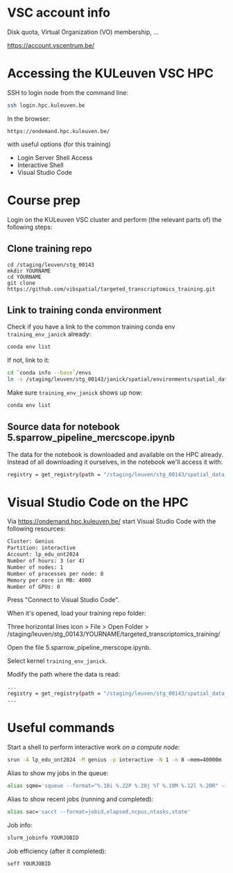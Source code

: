 # VSC account info

Disk quota, Virtual Organization (VO) membership, ...

https://account.vscentrum.be/

# Accessing the KULeuven VSC HPC

SSH to login node from the command line:

```bash
ssh login.hpc.kuleuven.be
```

In the browser:
```
https://ondemand.hpc.kuleuven.be/
```

with useful options (for this training)

- Login Server Shell Access
- Interactive Shell
- Visual Studio Code

# Course prep

Login on the KULeuven VSC cluster and perform (the relevant parts of) the following steps:

## Clone training repo

```
cd /staging/leuven/stg_00143
mkdir YOURNAME
cd YOURNAME
git clone https://github.com/vibspatial/targeted_transcriptomics_training.git
```

## Link to training conda environment

Check if you have a link to the common training conda env `training_env_janick` already:

```bash
conda env list
```

If not, link to it:

```bash
cd `conda info --base`/envs
ln -s /staging/leuven/stg_00143/janick/spatial/environments/spatial_data_training_env training_env_janick
```

Make sure `training_env_janick` shows up now:

```bash
conda env list
```

## Source data for notebook 5.sparrow_pipeline_mercscope.ipynb

The data for the notebook is downloaded and available on the HPC already. Instead of all downloading it ourselves, in the notebook we'll access it with:

```bash
registry = get_registry(path = "/staging/leuven/stg_00143/spatial_data_training/merscope")
```

# Visual Studio Code on the HPC

Via https://ondemand.hpc.kuleuven.be/ start Visual Studio Code with the following resources:

```txt
Cluster: Genius
Partition: interactive
Account: lp_edu_ont2024
Number of hours: 3 (or 4)
Number of nodes: 1
Number of processes per node: 8
Memory per core in MB: 4000
Number of GPUs: 0
```

Press "Connect to Visual Studio Code".

When it's opened, load your training repo folder:

Three horizontal lines icon > File > Open Folder > /staging/leuven/stg_00143/YOURNAME/targeted_transcriptomics_training/

Open the file 5.sparrow_pipeline_merscope.ipynb.

Select kernel `training_env_janick`.

Modify the path where the data is read:

```bash
...
registry = get_registry(path = "/staging/leuven/stg_00143/spatial_data_training/merscope")
...
```

# Useful commands

Start a shell to perform interactive work *on a compute node*:

```bash
srun -A lp_edu_ont2024 -M genius -p interactive -N 1 -n 8 –mem=40000m -t 4:00:00 –pty bash -l
```

Alias to show my jobs in the queue:

```bash
alias sqme='squeue --format="%.18i %.22P %.20j %T %.10M %.12l %.20R" --me'
```

Alias to show recent jobs (running and completed):

```bash
alias sac='sacct --format=jobid,elapsed,ncpus,ntasks,state'
```

Job info:

```bash
slurm_jobinfo YOURJOBID
```

Job efficiency (after it completed):

```bash
seff YOURJOBID
```
